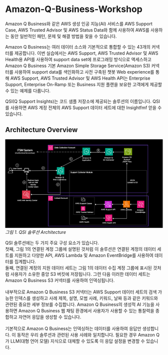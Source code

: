 # Amazon-Q-Business-Workshop

Amazon Q Business와 같은 AWS 생성 인공 지능(AI) 서비스를 AWS Support Case, AWS Trusted Advisor 및 AWS Status Data와 함께 사용하여 AWS를 사용하는 동안 일반적인 패턴, 문제 및 해결 방법을 찾을 수 있습니다.

Amazon Q Business는 여러 데이터 소스와 기본적으로 통합할 수 있는 43개의 커넥터를 제공합니다. 이번 실습에서는 AWS Support, AWS Trusted Advisor 및 AWS Health용 API를 사용하여 support data set에 프로그래밍 방식으로 액세스하고 Amazon Q Business 기본 Amazon Simple Storage Service(Amazon S3) 커넥터를 사용하여 support data를 색인화하고 사전 구축된 챗봇 Web experience를 통해 AWS Support, AWS Trusted Advisor 및 AWS Health API는 Enterprise Support, Enterprise On-Ramp 또는 Business 지원 플랜을 보유한 고객에게 제공할 수 있는 예제를 다룹니다.

QSI(Q Support Insights)는 코드 샘플 저장소에 제공되는 솔루션의 이름입니다. QSI를 사용하면 AWS 계정 전체의 AWS Support 데이터 세트에 대한 Insightfmf 얻을 수 있습니다. 

## Architecture Overview
<img src="00_GetStart/images/QSI_architecture.png">
<em>그림 1. QSI 솔루션 Architecture</em> 
<p>
  
</p>

QSI 솔루션에는 두 가지 주요 구성 요소가 있습니다. 
<br>
첫째, 그림 1의 연결된 계정 그룹에 설명된 것처럼 이 솔루션은 연결된 계정의 데이터 세트를 지원하고 다양한 API, AWS Lambda 및 Amazon EventBridge를 사용하여 데이터를 집계합니다. 
<br>
둘째, 연결된 계정의 지원 데이터 세트는 그림 1의 데이터 수집 계정 그룹에 표시된 것처럼 사용자가 소유한 중앙 S3 버킷에 저장됩니다. 그런 다음 이러한 데이터 세트는 Amazon Q Business S3 커넥터를 사용하여 인덱싱됩니다.
<br>
<br>
내부적으로 Amazon Q Business S3 커넥터는 AWS Support 데이터 세트의 검색 가능한 인덱스를 생성하고 사례 제목, 설명, 모범 사례, 키워드, 날짜 등과 같은 키워드와 관련된 중요한 세부 정보를 수집합니다. Amazon Q Business의 생성적 AI 기능을 사용하면 Amazon Q Business 웹 채팅 환경에서 사용자가 사용할 수 있는 통찰력을 종합하고 자연어 응답을 생성할 수 있습니다. 
<br>
<br>
기본적으로 Amazon Q Business는 인덱싱하는 데이터를 사용하여 응답만 생성합니다. 이 동작은 우리 솔루션과 관련된 사용 사례와 일치합니다. 필요한 경우 Amazon Q가 LLM(대형 언어 모델) 지식으로 대체할 수 있도록 이 응답 설정을 변경할 수 있습니다.
